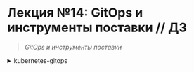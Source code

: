 # **Лекция №14: GitOps и инструменты поставки // ДЗ**
> _GitOps и инструменты поставки_
<details>
  <summary>kubernetes-gitops</summary>

## **Задание:**
Цель:
В данном дз студенты познакомятся с такими инструментами как ArgoCD, Flux, Flagger. Научатся при помощи этих инструментов деплоить приложение в кластер.

Описание/Пошаговая инструкция выполнения домашнего задания:
Все действия описаны в методическом указании.

Критерии оценки:
0 б. - задание не выполнено
1 б. - задание выполнено
2 б. - выполнены все дополнительные задания

---

## **Выполнено:**

### 1. Подготовка GitLab репозитария

~~~bash
git clone https://github.com/GoogleCloudPlatform/microservices-demo
cd microservices-demo
git remote add gitlab git@gitlab.com:dpnev/microservices-demo.git
git remote remove origin
git push -uf gitlab main
~~~

### 2. Создание Helm чартов
Скопируем готовые чарты из [демонстрационного репозитория](https://gitlab.com/express42/kubernetes-platform-demo/microservices-demo/) (директория `deploy/charts` )
~~~bash
tree -L 1 deploy/charts
~~~
~~~
deploy/charts
├── adservice
├── cartservice
├── checkoutservice
├── currencyservice
├── emailservice
├── frontend
├── grafana-load-dashboards
├── loadgenerator
├── paymentservice
├── productcatalogservice
├── recommendationservice
└── shippingservice
~~~

### 3. Подготовка Kubernetes кластера

Поднимаем кластер k8s в yandex-cloud со следующими параметрами:
  - Как минимум 4 ноды типа `standard-v1` (Terraform способ) 
~~~bash
cd terraform-k8s
terraform init
terraform plan
terraform apply
~~~
  - Как минимум 4 ноды типа `standard-v1` (yc cli)
~~~bash
yc managed-kubernetes cluster create k8s-4otus \
--network-id "enp4jp0tqr08ga9s2db6" \
--zone "ru-central1-c" \
--subnet-id "b0cano23aicjlcfpskk3" \
--public-ip \
--release-channel RAPID \
--version 1.24 \
--node-service-account-name tfuser \
--service-account-id "aje43vf2rvfqf5tahtuf" \
--cloud-id "b1g85rkpqt0ukuce35r3" \
--folder-id "b1go8bvc3bokuukkbj26" \
--token "TOKEN" \
--no-user-output
~~~

~~~bash
yc managed-kubernetes node-group create k8s-4otus-node-pool \
--cluster-name k8s-4otus \
--fixed-size 2 \
--platform standard-v1 \
--memory 4 \
--cores 2 \
--disk-size 30 \
--disk-type network-hdd \
--version 1.24 \
--cloud-id "b1g85rkpqt0ukuce35r3" \
--folder-id "b1go8bvc3bokuukkbj26" \
--token "TOKEN"
~~~

~~~bash
yc managed-kubernetes cluster get-credentials k8s-4otus --external --force --folder-id b1go8bvc3bokuukkbj26
~~~

 - Проверяем
~~~bash
kubectl get nodes
~~~
~~~
NAME                        STATUS   ROLES    AGE    VERSION
cl1cm56gb3duo2nvbfcb-asun   Ready    <none>   159m   v1.23.6
cl1cm56gb3duo2nvbfcb-ovaq   Ready    <none>   159m   v1.23.6
cl1cm56gb3duo2nvbfcb-ycod   Ready    <none>   159m   v1.23.6
cl1cm56gb3duo2nvbfcb-yjem   Ready    <none>   159m   v1.23.6
~~~

 - Т.к. в `YandexCloud` не реализована установка `Istio` как аддона, ставим `Istio` через Helm:
~~~bash
helm repo add istio https://istio-release.storage.googleapis.com/charts
helm repo update istio
kubectl create namespace istio-system
helm install istio-base istio/base -n istio-system --version 1.17.1
helm install istiod istio/istiod -n istio-system --wait --version 1.17.1
kubectl create namespace istio-ingress
kubectl label namespace istio-ingress istio-injection=enabled
helm install istio-ingress istio/gateway -n istio-ingress --wait --version 1.17.1
~~~

Проверяем
~~~bash
helm ls -n istio-system
~~~
~~~
NAME            NAMESPACE       REVISION        UPDATED                                 STATUS          CHART           APP VERSION
istio-base      istio-system    1               2023-03-08 22:59:12.30553833 +0300 MSK  deployed        base-1.17.1     1.17.1     
istiod          istio-system    1               2023-03-08 22:59:15.366238727 +0300 MSK deployed        istiod-1.17.1   1.17.1 
~~~

~~~bash
helm status istiod -n istio-system
~~~
~~~
NAME: istiod
LAST DEPLOYED: Wed Mar  8 22:59:15 2023
NAMESPACE: istio-system
STATUS: deployed
REVISION: 1
TEST SUITE: None
NOTES:
"istiod" successfully installed!

To learn more about the release, try:
  $ helm status istiod
  $ helm get all istiod

Next steps:
  * Deploy a Gateway: https://istio.io/latest/docs/setup/additional-setup/gateway/
  * Try out our tasks to get started on common configurations:
    * https://istio.io/latest/docs/tasks/traffic-management
    * https://istio.io/latest/docs/tasks/security/
    * https://istio.io/latest/docs/tasks/policy-enforcement/
    * https://istio.io/latest/docs/tasks/policy-enforcement/
  * Review the list of actively supported releases, CVE publications and our hardening guide:
    * https://istio.io/latest/docs/releases/supported-releases/
    * https://istio.io/latest/news/security/
    * https://istio.io/latest/docs/ops/best-practices/security/

For further documentation see https://istio.io website

Tell us how your install/upgrade experience went at https://forms.gle/hMHGiwZHPU7UQRWe9
~~~

~~~bash
kubectl get deployments -n istio-system --output wide
~~~

~~~
NAME     READY   UP-TO-DATE   AVAILABLE   AGE   CONTAINERS   IMAGES                         SELECTOR
istiod   1/1     1            1           20s   discovery    docker.io/istio/pilot:1.17.1   istio=pilot
~~~

Install an Istio ingress gateway
~~~bash
kubectl create namespace istio-ingress
kubectl label namespace istio-ingress istio-injection=enabled
helm install istio-ingress istio/gateway -n istio-ingress --wait --version 1.17.1
~~~

### Подготовка Kubernetes кластера | Задание со ⭐
- Автоматизируйте создание Kubernetes кластера
- Кластер должен разворачиваться после запуска pipeline в GitLab

Подготовлен следующие манифесты для автоматического разворачивания кластера с `Istio` после запуска pipeline в GitLab 
<details>
  <summary>.gitlab-ci.yaml, .variables.yaml </summary>

~~~yaml
include: '.variables.yaml'

stages:
- k8s-ycloud
- dismiss

.base_yc:
before_script:
# Install YC CLI.
    - curl https://storage.yandexcloud.net/yandexcloud-yc/install.sh | bash -s -- -a && cp /root/yandex-cloud/bin/yc /usr/bin/
    - |
      cat <<EOF >> /root/.config/yandex-cloud/config.yaml
      current: default
      profiles:
        default:
          token: ${CI_YC_TOKEN}
          cloud-id: ${CI_CLOUD_ID}
          folder-id: ${CI_CLOUD_ID}
          compute-default-zone: ru-central1-c
      EOF
    - cat /root/.config/yandex-cloud/config.yaml


.managed_kubernetes_create: &managed_kubernetes_create
# Create yc managed kubernetes cluster
- >-
  yc managed-kubernetes cluster create ${CI_CLUSTER_NAME} --network-id ${CI_NETWORK_ID}
  --zone ${CI_ZONE} --subnet-id ${CI_SUBNET_ID} --public-ip --release-channel RAPID
  --version ${CI_K8S_VERSION} --node-service-account-name ${CI_NODE_SERVICE_ACCOUNT_NAME}
  --service-account-id ${CI_SERVICE_ACCOUNT_ID} --cloud-id ${CI_CLOUD_ID}
  --folder-id ${CI_FOLDER_ID} --token ${CI_YC_TOKEN} --no-user-output --enable-network-policy

.managed_node_group_create: &managed_node_group_create
- >-
  yc managed-kubernetes node-group create ${CI_NODE_POOL} --cluster-name ${CI_CLUSTER_NAME}
  --auto-scale min=${CI_AUTO_SCALE_INITIAL},max=${CI_AUTO_SCALE_MAX},initial=${CI_AUTO_SCALE_INITIAL}
  --platform ${CI_NODE_PLATFORM} --memory ${CI_NODE_MEMORY} --cores ${CI_NODE_CORES}
  --disk-type ${CI_NODE_DISK_TYPE} --disk-size ${CI_NODE_DISK_SIZE} --version ${CI_K8S_VERSION}
  --cloud-id ${CI_CLOUD_ID} --folder-id ${CI_FOLDER_ID} --token ${CI_YC_TOKEN}
  --network-interface subnets=${CI_SUBNET_ID},ipv4-address=nat


.kubectl_install: &kubectl_install
- wget -O /usr/local/bin/kubectl "https://storage.googleapis.com/kubernetes-release/release/${CI_KUBECTL_VER}/bin/linux/amd64/kubectl"
- chmod +x /usr/local/bin/kubectl
- |
      yc managed-kubernetes cluster get-credentials ${CI_CLUSTER_NAME} --context-name default \
  --external --force --cloud-id ${CI_CLOUD_ID} --folder-id ${CI_FOLDER_ID} --token ${CI_YC_TOKEN}
- ls -la /root/.kube/
- cat /root/.kube/config
- kubectl cluster-info --kubeconfig /root/.kube/config

.helm_install: &helm_install
- |
      export HELM_URL="https://get.helm.sh"
  export HELM_TAR_FILE="helm-${CI_HELM_VER}-linux-amd64.tar.gz"
  echo "install HELM ${CI_HELM_VER} from \"${HELM_URL}/${HELM_TAR_FILE}\""
  mkdir -p /tmp/helm
  wget -O "/tmp/${HELM_TAR_FILE}" "${HELM_URL}/${HELM_TAR_FILE}"
  tar -xzvf "/tmp/${HELM_TAR_FILE}" -C /tmp/helm
  mv /tmp/helm/linux-amd64/helm /usr/bin/helm
  rm -rf /tmp/helm
  chmod +x /usr/bin/helm
  helm version

.istio_install: &istio_install
- helm repo add istio https://istio-release.storage.googleapis.com/charts
- helm repo update istio
- kubectl create namespace istio-system || true
- helm upgrade --install istio-base istio/base -n istio-system --version ${CI_ISTIO_VERSION}
- helm ls -n istio-system
- helm upgrade --install istiod istio/istiod -n istio-system --version ${CI_ISTIO_VERSION} --wait
- helm ls -n istio-system
- helm status istiod -n istio-system
- kubectl create namespace istio-ingress || true
- kubectl label namespace istio-ingress istio-injection=enabled
- helm upgrade --install istio-ingress istio/gateway -n istio-ingress --version ${CI_ISTIO_VERSION} --wait

.dismiss:
extends: .base_yc
script:
- yc managed-kubernetes cluster delete ${CI_CLUSTER_NAME} --cloud-id ${CI_CLOUD_ID} --folder-id ${CI_FOLDER_ID} --token ${CI_YC_TOKEN}

k8s-ycloud:
extends: .base_yc
stage: k8s-ycloud
allow_failure: true
script:
- *managed_kubernetes_create
- *managed_node_group_create
- *kubectl_install
- *helm_install
- *istio_install

dismiss:
extends: .dismiss
stage: dismiss
when: manual
~~~
- `.variables.yml`
~~~yaml
variables:
  CI_CLUSTER_NAME: k8s-4otus
  CI_NETWORK_ID: enp4jp0tqr08ga9s2db6
  CI_ZONE: ru-central1-c
  CI_SUBNET_ID: b0cano23aicjlcfpskk3
  CI_K8S_VERSION: "1.24"
  CI_NODE_SERVICE_ACCOUNT_NAME: tfuser
  CI_SERVICE_ACCOUNT_ID: aje43vf2rvfqf5tahtuf
  CI_CLOUD_ID: b1g85rkpqt0ukuce35r3
  CI_FOLDER_ID: b1go8bvc3bokuukkbj26
  CI_NODE_POOL: k8s-4otus-node-pool
  CI_AUTO_SCALE_MIN: 1
  CI_AUTO_SCALE_MAX: 4
  CI_AUTO_SCALE_INITIAL: 1
  CI_NODE_PLATFORM: standard-v1
  CI_NODE_MEMORY: 4
  CI_NODE_CORES: 2
  CI_NODE_DISK_TYPE: network-hdd
  CI_NODE_DISK_SIZE: 30
  CI_KUBECTL_VER: v1.25.3
  CI_HELM_VER: v3.11.2
  CI_ISTIO_VERSION: 1.17.1
~~~

</details>

### 4. Continuous Integration | Задание со ⭐
Подготовим pipeline, который будет содержать следующие стадии: 
- Сборку Docker образа для каждого из микросервисов
- Push данного образа в Docker Hub
В качестве тега образа используем `tag` коммита, инициирующего сборку (переменная `CI_COMMIT_TAG` в GitLab CI)

- Создаем файл `.build.yaml` следующего содержания
~~~yaml
build:adservice:
  extends: build
  variables: 
    SERVICE: adservice
    SRVPATH: adservice

build:checkoutservice:
  extends: build
  variables: 
    SERVICE: checkoutservice
    SRVPATH: checkoutservice
...
~~~

- И добавляем в манифест pipeline описание джобы билда 
~~~yaml
build:
  extends: .docker
  stage: build
  allow_failure: true
  before_script:
    - docker login --username oauth --password ${CI_YC_TOKEN} cr.yandex
  script:
    - cd src/${SRVPATH}
    - docker build . -f Dockerfile -t cr.yandex/${CI_CR_YANDEX_ID}/${SERVICE}:${CI_COMMIT_SHORT_SHA}
    - docker push cr.yandex/${CI_CR_YANDEX_ID}/${SERVICE}:${CI_COMMIT_SHORT_SHA}
~~~

Образы у нас успешно собираются и также удачно у нас заканчивается бесплатный лимит времени на раннерах Гитлаба.
Если что, придется отложить запуск CI/CD до следующего месяца :)  
![img_1.png](img_1.png)

![img.png](img.png)

![img_2.png](img_2.png)

### 5. GitOps

Подготовка
> https://github.com/fluxcd/helm-operator/tree/master/chart/helm-operator

- Добавим официальный репозиторий Flux
~~~bash
helm repo add fluxcd https://charts.fluxcd.io
helm repo update fluxcd
~~~

- Установим CRD, добавляющую в кластер новый ресурс - HelmRelease:
~~~bash
kubectl apply -f https://raw.githubusercontent.com/fluxcd/helm-operator/1.4.4/deploy/crds.yaml
~~~

- Произведем установку Flux в кластер, в namespace flux
~~~bash
kubectl create namespace flux
helm upgrade --install flux fluxcd/flux -f flux.values.yaml --namespace flux
~~~
~~~
NOTES:
Get the Git deploy key by either (a) running

  kubectl -n flux logs deployment/flux | grep identity.pub | cut -d '"' -f2

or by (b) installing fluxctl through
https://fluxcd.io/legacy/flux/references/fluxctl/#installing-fluxctl
and running:

  fluxctl identity --k8s-fwd-ns flux

---
**Flux v1 is deprecated, please upgrade to v2 as soon as possible!**
~~~

- Наконец, добавим в свой профиль GitLab публичный ssh-ключ, при помощи которого flux получит доступ к нашему git-репозиторию.
~~~bash
kubectl -n flux logs deployment/flux | grep identity.pub | cut -d '"' -f2
~~~

- Установим Helm operator:
~~~bash
helm upgrade --install helm-operator fluxcd/helm-operator -f helm-operator.values.yaml --namespace flux
~~~
~~~
Release "helm-operator" does not exist. Installing it now.
NAME: helm-operator
LAST DEPLOYED: Sun Mar 19 18:04:06 2023
NAMESPACE: flux
STATUS: deployed
REVISION: 1
TEST SUITE: None
NOTES:
Flux Helm Operator docs https://fluxcd.io/legacy/helm-operator

Example:

AUTH_VALUES=$(cat <<-END
usePassword: true
password: "redis_pass"
usePasswordFile: true
END
)

kubectl create secret generic redis-auth --from-literal=values.yaml="$AUTH_VALUES"

`cat <<EOF | kubectl apply -f -
apiVersion: helm.fluxcd.io/v1
kind: HelmRelease
metadata:
  name: redis
  namespace: default
spec:
  releaseName: redis
  chart:
    repository: https://kubernetes-charts.storage.googleapis.com
    name: redis
    version: 10.5.7
  valuesFrom:
  - secretKeyRef:
      name: redis-auth
  values:
    master:
      persistence:
        enabled: false
    volumePermissions:
      enabled: true
    metrics:
      enabled: true
    cluster:
      enabled: false
EOF`

watch kubectl get hr
~~~

- Установим fluxctl на локальную машину для управления нашим CD инструментом.
~~~bash
curl -s https://fluxcd.io/install.sh | sudo bash
~~~

Пришло время проверить корректность работы Flux. Как мы уже знаем, Flux умеет автоматически синхронизировать состояние кластера и
репозитория. Это касается не только сущностей HelmRelease , которыми мы будем оперировать для развертывания приложения, но и обыкновенных манифестов.
Поместим манифест, описывающий namespace `microservices-demo` в директорию `deploy/namespaces` и сделаем push в GitLab:
~~~bash
kubectl get ns | grep microservices-demo  
~~~
~~~
microservices-demo   Active   24s
~~~
~~~bash
kubectl logs flux-7875d5c549-fjpxj -n flux | grep microservices-demo 
~~~
~~~
...
ts=2023-03-18T21:00:36.291919662Z caller=sync.go:608 method=Sync cmd="kubectl apply -f -" took=1.352943488s err=null output="namespace/microservices-demo created"
...
~~~

Мы подобрались к сущностям, которыми управляет helm-operator - `HelmRelease`.
Для описания сущностей такого вида создадим отдельную директорию deploy/releases и поместим туда файл `frontend.yaml` с описанием конфигурации релиза.
~~~yaml
apiVersion: helm.fluxcd.io/v1
kind: HelmRelease
metadata:
  name: frontend
  namespace: microservices-demo
  annotations:
    fluxcd.io/ignore: "false"
    # fluxcd.io/automated: "true" Аннотация разрешает автоматическое обновление релиза в  Kubernetes кластере
    # в случае изменения версии Docker образа в Registry
    fluxcd.io/automated: "true"
    # Указываем Flux следить за обновлениями конкретных Docker образов
    # в Registry.
    # Новыми считаются только образы, имеющие версию выше текущей и
    # отвечающие маске семантического версионирования ~0.0 (например,
    # 0.0.1, 0.0.72, но не 1.0.0)
    flux.weave.works/tag.chart-image: semver:~v0.0
spec:
  releaseName: frontend
  helmVersion: v3
  # Helm chart, используемый для развертывания релиза. В нашем случае
  #указываем git-репозиторий, и директорию с чартом внутри него
  chart:
    git: git@gitlab.com:dpnev/microservices-demo.git
    ref: main
    path: deploy/charts/frontend
  # Переопределяем переменные Helm chart. В дальнейшем Flux может сам
  # переписывать эти значения и делать commit в git-репозиторий (например,
  # изменять тег Docker образа при его обновлении в Registry)
  values:
    image:
      repository: cr.yandex/crpn6n5ssda7s8tdsdf5/frontend
      tag: v0.0.1
~~~

### HelmRelease | Проверка

- Ловим ошибку в логах `helm-operator` про `kind: ServiceMonitor` при деплое из чарта `deploy/charts/frontend` и поэтому ставим дополнительно `prometheus-operator` через  `kubectl apply` из [офф. репозитория](https://github.com/prometheus-operator/kube-prometheus) (Bring`em on!)
~~~bash
cd ./kube-prometheus
# Create the namespace and CRDs, and then wait for them to be available before creating the remaining resources
# Note that due to some CRD size we are using kubectl server-side apply feature which is generally available since kubernetes 1.22.
# If you are using previous kubernetes versions this feature may not be available and you would need to use kubectl create instead.
kubectl apply --server-side -f manifests/setup
kubectl wait \
--for condition=Established \
--all CustomResourceDefinition \
--namespace=monitoring
kubectl apply -f manifests/
~~~


- Инициируем синхронизацию вручную
~~~bash
fluxctl --k8s-fwd-ns flux sync
~~~

Убедимся что HelmRelease для микросервиса frontend появился в кластере:
~~~bash
kubectl get helmrelease -n microservices-demo
~~~
~~~
NAME       RELEASE    PHASE       RELEASESTATUS   MESSAGE                                                                       AGE
frontend   frontend   Succeeded   deployed        Release was successful for Helm release 'frontend' in 'microservices-demo'.   61m
~~~

~~~bash
helm list -n microservices-demo
~~~
~~~
helm list -n microservices-demo
NAME            NAMESPACE               REVISION        UPDATED                                 STATUS          CHART           APP VERSION
frontend        microservices-demo      1               2023-03-19 15:58:09.62715469 +0000 UTC  deployed        frontend-0.21.0 1.16.0   
~~~

### Обновление образа

Т.к. у нас закончилось время на раннерах GitLab вместо сборки нам остается только тегирование образа до версии v0.0.2
~~~bash
docker tag cr.yandex/crpn6n5ssda7s8tdsdf5/frontend:41ff6a8d registry.gitlab.com/dpnev/microservices-demo/frontend:v0.0.5
docker push registry.gitlab.com/dpnev/microservices-demo/frontend:v0.0.5
~~~

Дождемся автоматического обновления релиза в Kubernetes кластере
~~~bash
watch helm history frontend -n microservices-demo                                                                    
~~~
~~~
REVISION        UPDATED                         STATUS          CHART           APP VERSION     DESCRIPTION     
1               Sun Mar 19 15:58:09 2023        superseded      frontend-0.21.0 1.16.0          Install complete
2               Sun Mar 19 17:37:43 2023        deployed        frontend-0.21.0 1.16.0          Upgrade complete
~~~

Проверим, изменилось ли что-либо в git-репозитории (в частности, в файле deploy/releases/frontend.yaml )
![img_3.png](img_3.png)

### Обновление Helm chart

1. Попробуем внести изменения в Helm chart frontend и поменять имя `deployment` на `frontend-hipster`
2. Сделаем push измененного Helm chart в GitLab и понаблюдаем за процессом
~~~
│ ts=2023-03-19T18:14:38.005391399Z caller=release.go:353 component=release release=frontend targetNamespace=microservices-demo resource=microservices-demo:helmrelease/frontend helmVersion=v3 info="running upgrade" action=upgrade                                            │
│ ts=2023-03-19T18:14:38.043672831Z caller=helm.go:69 component=helm version=v3 info="preparing upgrade for frontend" targetNamespace=microservices-demo release=frontend                                                                                                        │
│ ts=2023-03-19T18:14:38.049694917Z caller=helm.go:69 component=helm version=v3 info="resetting values to the chart's original version" targetNamespace=microservices-demo release=frontend                                                                                      │
│ ts=2023-03-19T18:14:39.08960667Z caller=helm.go:69 component=helm version=v3 info="performing update for frontend" targetNamespace=microservices-demo release=frontend                                                                                                         │
│ ts=2023-03-19T18:14:39.116000675Z caller=helm.go:69 component=helm version=v3 info="creating upgraded release for frontend" targetNamespace=microservices-demo release=frontend                                                                                                │
│ ts=2023-03-19T18:14:39.131266821Z caller=helm.go:69 component=helm version=v3 info="checking 5 resources for changes" targetNamespace=microservices-demo release=frontend                                                                                                      │
│ ts=2023-03-19T18:14:39.139887602Z caller=helm.go:69 component=helm version=v3 info="Looks like there are no changes for Service \"frontend\"" targetNamespace=microservices-demo release=frontend                                                                              │
│ ts=2023-03-19T18:14:39.170376272Z caller=helm.go:69 component=helm version=v3 info="Created a new Deployment called \"frontend-hipster\" in microservices-demo\n" targetNamespace=microservices-demo release=frontend                                                          │
│ ts=2023-03-19T18:14:39.341628164Z caller=helm.go:69 component=helm version=v3 info="Deleting \"frontend\" in microservices-demo..." targetNamespace=microservices-demo release=frontend                                                                                        │
│ ts=2023-03-19T18:14:39.360912302Z caller=helm.go:69 component=helm version=v3 info="updating status for upgraded release for frontend" targetNamespace=microservices-demo release=frontend                                                                                     │
│ ts=2023-03-19T18:14:39.459025259Z caller=release.go:364 component=release release=frontend targetNamespace=microservices-demo resource=microservices-demo:helmrelease/frontend helmVersion=v3 info="upgrade succeeded" revision=6b577e2a2cc3e7b05b5bc0e16e4eb4d1249ddddd phase │
│ ts=2023-03-19T18:15:08.291572703Z caller=release.go:79 component=release release=frontend targetNamespace=microservices-demo resource=microservices-demo:helmrelease/frontend helmVersion=v3 info="starting sync run"                                                          │
│ ts=2023-03-19T18:15:08.683990547Z caller=release.go:289 component=release release=frontend targetNamespace=microservices-demo resource=microservices-demo:helmrelease/frontend helmVersion=v3 info="running dry-run upgrade to compare with release version '5'" action=dry-ru │
│ ts=2023-03-19T18:15:08.69136116Z caller=helm.go:69 component=helm version=v3 info="preparing upgrade for frontend" targetNamespace=microservices-demo release=frontend                                                                                                         │
│ ts=2023-03-19T18:15:08.699723971Z caller=helm.go:69 component=helm version=v3 info="resetting values to the chart's original version" targetNamespace=microservices-demo release=frontend                                                                                      │
~~~

### Самостоятельное задание

Добавим манифесты HelmRelease для всех микросервисов входящих в состав HipsterShop

<details>
    <summary>Из-за недоступности сборки приходится заморрочиться с tags & registry images</summary>

~~~bash
#docker tag cr.yandex/crpn6n5ssda7s8tdsdf5/frontend:41ff6a8d registry.gitlab.com/dpnev/microservices-demo/frontend:v0.0.5
#docker push registry.gitlab.com/dpnev/microservices-demo/frontend:v0.0.5
docker pull cr.yandex/crpn6n5ssda7s8tdsdf5/adservice:41ff6a8d
docker tag cr.yandex/crpn6n5ssda7s8tdsdf5/adservice:41ff6a8d registry.gitlab.com/dpnev/microservices-demo/adservice:v0.0.1
docker push registry.gitlab.com/dpnev/microservices-demo/adservice:v0.0.1

docker pull cr.yandex/crpn6n5ssda7s8tdsdf5/cartservice:41ff6a8d
docker tag cr.yandex/crpn6n5ssda7s8tdsdf5/cartservice:41ff6a8d registry.gitlab.com/dpnev/microservices-demo/cartservice:v0.0.1
docker push registry.gitlab.com/dpnev/microservices-demo/cartservice:v0.0.1

docker pull cr.yandex/crpn6n5ssda7s8tdsdf5/checkoutservice:41ff6a8d
docker tag cr.yandex/crpn6n5ssda7s8tdsdf5/checkoutservice:41ff6a8d registry.gitlab.com/dpnev/microservices-demo/checkoutservice:v0.0.1
docker push registry.gitlab.com/dpnev/microservices-demo/checkoutservice:v0.0.1

docker pull cr.yandex/crpn6n5ssda7s8tdsdf5/currencyservice:41ff6a8d
docker tag cr.yandex/crpn6n5ssda7s8tdsdf5/currencyservice:41ff6a8d registry.gitlab.com/dpnev/microservices-demo/currencyservice:v0.0.1
docker push registry.gitlab.com/dpnev/microservices-demo/currencyservice:v0.0.1

docker pull cr.yandex/crpn6n5ssda7s8tdsdf5/emailservice:41ff6a8d
docker tag cr.yandex/crpn6n5ssda7s8tdsdf5/emailservice:41ff6a8d registry.gitlab.com/dpnev/microservices-demo/emailservice:v0.0.1
docker push registry.gitlab.com/dpnev/microservices-demo/emailservice:v0.0.1

docker pull cr.yandex/crpn6n5ssda7s8tdsdf5/loadgenerator:41ff6a8d
docker tag cr.yandex/crpn6n5ssda7s8tdsdf5/loadgenerator:41ff6a8d registry.gitlab.com/dpnev/microservices-demo/loadgenerator:v0.0.1
docker push registry.gitlab.com/dpnev/microservices-demo/loadgenerator:v0.0.1

docker pull cr.yandex/crpn6n5ssda7s8tdsdf5/paymentservice:41ff6a8d
docker tag cr.yandex/crpn6n5ssda7s8tdsdf5/paymentservice:41ff6a8d registry.gitlab.com/dpnev/microservices-demo/paymentservice:v0.0.1
docker push registry.gitlab.com/dpnev/microservices-demo/paymentservice:v0.0.1

docker pull cr.yandex/crpn6n5ssda7s8tdsdf5/productcatalogservice:41ff6a8d
docker tag cr.yandex/crpn6n5ssda7s8tdsdf5/productcatalogservice:41ff6a8d registry.gitlab.com/dpnev/microservices-demo/productcatalogservice:v0.0.1
docker push registry.gitlab.com/dpnev/microservices-demo/productcatalogservice:v0.0.1

docker pull cr.yandex/crpn6n5ssda7s8tdsdf5/recommendationservice:41ff6a8d
docker tag cr.yandex/crpn6n5ssda7s8tdsdf5/recommendationservice:41ff6a8d registry.gitlab.com/dpnev/microservices-demo/recommendationservice:v0.0.1
docker push registry.gitlab.com/dpnev/microservices-demo/recommendationservice:v0.0.1

docker pull cr.yandex/crpn6n5ssda7s8tdsdf5/shippingservice:41ff6a8d
docker tag cr.yandex/crpn6n5ssda7s8tdsdf5/shippingservice:41ff6a8d registry.gitlab.com/dpnev/microservices-demo/shippingservice:v0.0.1
docker push registry.gitlab.com/dpnev/microservices-demo/shippingservice:v0.0.1
~~~
</details>

Проверим, что все микросервисы успешно развернулись в Kubernetes кластере:
~~~bash
kubectl delete ns microservices-demo
kubectl get pods -n microservices-demo -w
~~~
~~~
NAME                                    READY   STATUS     RESTARTS   AGE
adservice-65778c4cf6-t8jxl              1/1     Running    0          9m51s
checkoutservice-7d765687d8-fd967        1/1     Running    0          9m52s
currencyservice-86d9454dbd-x4vvn        1/1     Running    0          9m44s
emailservice-8587ccd6bd-p54qh           1/1     Running    0          9m51s
frontend-844976646c-h8gzn               1/1     Running    0          9m44s
loadgenerator-57d4cb45b4-dzmj7          0/1     Init:0/1   0          9m43s
paymentservice-7ffc98fdd8-9blnn         1/1     Running    0          9m35s
productcatalogservice-66944f6b6-xs2q8   1/1     Running    0          9m41s
recommendationservice-5d87f6fd-nzdsw    1/1     Running    0          9m34s
shippingservice-597478d856-vw527        1/1     Running    0          9m34s
~~~

Для `loadgenerator` не получается пройти успешное выполнение init контейнера, т.к. `frontend` отдает `500`.
Смотрим логи `frontend` 
~~~
"error":"could not retrieve cart: rpc error: code = Unavailable desc = connection error: desc = \"transport: Error while dialing: dial tcp: lookup cartservice on 10.96.128.2:53: no such host
~~~

`cartservice` не задеплоился по каким-то причинам, смотрим лог helm-operator:
~~~bash
kubectl logs helm-operator-55769d46b8-wrjln -n flux | grep cartservice | tail -1
~~~
~~~
ts=2023-03-20T20:04:50.936076846Z caller=release.go:85 component=release release=cartservice targetNamespace=microservices-demo resource=microservices-demo:helmrelease/cartservice helmVersion=v3 error="failed to prepare chart for release: no cached repository for helm-manager-1067d9c6027b8c3f27b49e40521d64be96ea412858d8e45064fa44afd3966ddc found. (try 'helm repo update'): open /root/.cache/helm/repository/helm-manager-1067d9c6027b8c3f27b49e40521d64be96ea412858d8e45064fa44afd3966ddc-index.yaml: no such file or directory"
~~~

Оказывается чарт `redis` сменил свое расположение с "https://kubernetes-charts.storage.googleapis.com/" на "https://charts.helm.sh/stable/" 
Правим соответственно `deploy/charts/cartservice/Chart.yaml`
Проверяем
~~~bash
kubectl get pods -n microservices-demo
~~~
Все сервисы поднялись!!!

## Canary deployments с Flagger и Istio

### Flagger. 
Flagger - оператор Kubernetes, созданный для автоматизации canary deployments.
Flagger может использовать: Istio, Linkerd, App Mesh или nginx для маршрутизации трафика Prometheus для анализа 
канареечного релиза

###  Установка Flagger
~~~bash
helm repo add flagger https://flagger.app
helm repo update flagger
~~~

- Установка CRD для Flagger
~~~bash
kubectl apply -f https://raw.githubusercontent.com/weaveworks/flagger/master/artifacts/flagger/crd.yaml
~~~

- Установка flagger с указанием использовать Istio:
Установим сначала prometheus
~~~bash
helm install prometheus -n istio-system prometheus-community/prometheus
~~~

~~~bash
helm upgrade --install flagger flagger/flagger \
--namespace=istio-system \
--set crd.create=false \
--set meshProvider=istio \
--set metricsServer=http://prometheus-server:80
~~~

### Istio | Sidecar Injection

Изменим созданное ранее описание namespace microservices-demo
Последняя строка указывает на необходимость добавить в каждый pod sidecar контейнер с envoy proxy.
~~~yaml
apiVersion: v1
kind: Namespace
metadata:
  name: microservices-demo
  labels:
    istio-injection: enabled
~~~
~~~
microservices-demo   Active   5h57m   fluxcd.io/sync-gc-mark=sha256.g7l4ABXyUdLLCK94FOGVhAixrw5ameYDiAjb02w1Q2k,istio-injection=enabled,kubernetes.io/metadata.name=microservices-demo
~~~

После синхронизации проверку можно выполнить командой
~~~bash
kubectl get ns microservices-demo --show-labels
~~~

Самый простой способ добавить sidecar контейнер в уже запущенные pod - удалить их:
~~~bash
kubectl delete pods --all -n microservices-demo
~~~

Или сразу весь namespace, у нас же GitOps :)
~~~bash
kubectl delete ns microservices-demo
~~~

После этого можно проверить, что контейнер с названием `istioproxy` появился внутри каждого pod:
~~~bash
kubectl describe pod -l app=frontend -n microservices-demo
~~~
~~~
...
  istio-proxy:
    Container ID:  containerd://537ee0e2423b31feee1994903c2a6b93a1cafa790a2ed816717c79ee6cbfb6db
    Image:         docker.io/istio/proxyv2:1.17.1
    Image ID:      docker.io/istio/proxyv2@sha256:2152aea5fbe2de20f08f3e0412ad7a4cd54a492240ff40974261ee4bdb43871d
    Port:          15090/TCP
    Host Port:     0/TCP
    Args:
      proxy
      sidecar
      --domain
      $(POD_NAMESPACE).svc.cluster.local
      --proxyLogLevel=warning
      --proxyComponentLogLevel=misc:error
      --log_output_level=default:info
      --concurrency
      2
    State:          Running
...
~~~

### Доступ к frontend. Istio | VirtualService. Istio | Gateway

> https://istio.io/docs/concepts/traffic-management/#virtual-services
> https://istio.io/docs/concepts/traffic-management/#gateways
 
На текущий момент у нас отсутствует ingress и мы не можем получить доступ к `frontend` снаружи кластера.
В то же время `Istio` в качестве альтернативы классическому `ingress` предлагает свой набор абстракций.
Чтобы настроить маршрутизацию трафика к приложению с использованием `Istio`, нам необходимо добавить ресурсы
`VirtualService` и `Gateway`
Создадим директорию `deploy/istio` и поместим в нее следующие манифесты:
- [frontend-vs.yaml](./deploy/istio/frontend-vs.yaml)
- [frontend-gw.yaml](./deploy/istio/frontend-gw.yaml)

Созданный Gateway можно увидеть следующим образом:
~~~bash
kubectl get gateway -n microservices-demo
~~~
~~~
NAME               AGE
frontend-gateway   17m
~~~

Для доступа снаружи нам понадобится EXTERNAL-IP (INGRESS_HOST) сервиса `istio-ingress`:
~~~bash
export INGRESS_NAME=istio-ingress
export INGRESS_NS=istio-ingress 
kubectl get svc "$INGRESS_NAME" -n "$INGRESS_NS"
export INGRESS_HOST=$(kubectl -n "$INGRESS_NS" get service "$INGRESS_NAME" -o jsonpath='{.status.loadBalancer.ingress[0].ip}')
export INGRESS_PORT=$(kubectl -n "$INGRESS_NS" get service "$INGRESS_NAME" -o jsonpath='{.spec.ports[?(@.name=="http2")].port}')
export SECURE_INGRESS_PORT=$(kubectl -n "$INGRESS_NS" get service "$INGRESS_NAME" -o jsonpath='{.spec.ports[?(@.name=="https")].port}')
echo "INGRESS_HOST=$INGRESS_HOST, INGRESS_PORT=$INGRESS_PORT"
echo "INGRESS_HOST=$INGRESS_HOST, INGRESS_PORT=$SECURE_INGRESS_PORT"
~~~

![img_4.png](img_4.png)

### Istio | Самостоятельное задание

В нашей ситуации ресурсы `Gateway` и `VirtualService` логически являются частью инфраструктурного кода, описывающего окружение
микросервиса frontend. Поэтому, оправданно будет перенести манифесты в Helm chart. Дополним Helm chart frontend 
манифестами `gateway.yaml` и `virtualService.yaml` (на самом деле они уже там присутствовали из исходного репозитория `express42`).
Правим только `gateway.yaml` в соответствии с документацией `istio`, т.к. мы устанавливали Istio, `using Helm following the standard documentation`
~~~yaml
...
# The selector matches the ingress gateway pod labels.
# If you installed Istio using Helm following the standard documentation, this would be "istio=ingress"
spec:
selector:
#istio: ingressgateway <- remove
istio: ingress # <- add
...
~~~

Оригинальные манифесты удалим вместе с директорией `deploy/istio`.


### Flagger | Canary
Перейдем непосредственно к настройке канареечных релизов. Добавим в Helm chart `frontend` еще один файл - `canary.yaml`
В нем будем хранить описание стратегии, по которой необходимо обновлять данный микросервис.
> Узнать подробнее о Canary Custom Resource можно по ссылке https://docs.flagger.app/how-it-works#canary-custom-resource

Проверим, что Flagger инициализировал canary ресурс frontend:
~~~bash
kubectl get canary -n microservices-demo
~~~
~~~
NAME       STATUS         WEIGHT   LASTTRANSITIONTIME
frontend   Initializing   0        2023-03-21T07:20:31
~~~

Обновил pod, добавив ему к названию постфикс `primary`:
~~~bash
kubectl get pods -n microservices-demo -l app=frontend-primary
~~~
~~~
NAME                                        READY   STATUS    RESTARTS   AGE
frontend-hipster-primary-79544c5d7b-xvcl5   2/2     Running   0          117s
~~~

Попробуем провести релиз. Соберите новый образ frontend с тегом v0.0.6 и сделайте push в Registry.
Через некоторое время в выводе `kubectl describe canary frontend -n microservices-demo` мы сможем наблюдать следующую
картину:
~~~bash
docker build ./ -t registry.gitlab.com/dpnev/microservices-demo/frontend:v0.0.9
docker push registry.gitlab.com/dpnev/microservices-demo/frontend:v0.0.9
~~~

~~~bash
kubectl describe canary frontend -n microservices-demo
~~~
~~~
  Type     Reason  Age                 From     Message
  ----     ------  ----                ----     -------
  Warning  Synced  20m                 flagger  frontend-primary.microservices-demo not ready: waiting for rollout to finish: observed deployment generation less than desired generation
  Normal   Synced  20m (x2 over 20m)   flagger  all the metrics providers are available!
  Normal   Synced  20m                 flagger  Initialization done! frontend.microservices-demo
  Normal   Synced  17m                 flagger  Starting canary analysis for frontend.microservices-demo
  Warning  Synced  17m                 flagger  canary deployment frontend.microservices-demo not ready: waiting for rollout to finish: 1 old replicas are pending termination
  Normal   Synced  13m (x2 over 18m)   flagger  New revision detected! Scaling up frontend.microservices-demo
  Normal   Synced  12m (x2 over 17m)   flagger  Advance frontend.microservices-demo canary weight 10
  Normal   Synced  12m (x2 over 16m)   flagger  Advance frontend.microservices-demo canary weight 20
  Normal   Synced  11m (x2 over 16m)   flagger  Advance frontend.microservices-demo canary weight 30
  Normal   Synced  11m (x2 over 15m)   flagger  Advance frontend.microservices-demo canary weight 40
  Normal   Synced  10m (x2 over 15m)   flagger  Advance frontend.microservices-demo canary weight 50
  Normal   Synced  10m                 flagger  Copying frontend.microservices-demo template spec to frontend-primary.microservices-demo
  Normal   Synced  9m3s (x6 over 14m)  flagger  (combined from similar events): Promotion completed! Scaling down frontend.microservices-demo
~~~

Ссылка на репозиторий - https://gitlab.com/dpnev/microservices-demo/

# **Полезное:**

- https://cloud.yandex.ru/docs/security/domains/kubernetes
- https://istio.io/latest/docs/setup/install/helm/

~~~bash
yc managed-kubernetes cluster stop k8s-4otus
~~~

~~~bash
yc managed-kubernetes cluster start k8s-4otus
~~~

<details>
    <summary>Полезные команды fluxctl</summary>

- синхронизация вручную
~~~bash
fluxctl --k8s-fwd-ns flux sync
~~~

- переменная окружения, указывающая на namespace, в который установлен flux (альтернатива ключу --k8s-fwd-ns <flux installation ns> )
~~~bash
export FLUX_FORWARD_NAMESPACE=flux
~~~

- принудительно запустить синхронизацию состояния git репозитория с кластером (при условии установленной переменной `FLUX_FORWARD_NAMESPACE`)
~~~bash
fluxctl sync
~~~

- посмотреть все workloads, которые находятся в зоне видимости flux
~~~bash
fluxctl list-workloads -a
~~~
 
- посмотреть все Docker образы, используемые в кластере (в namespace microservicesdemo)
~~~bash
fluxctl list-images -n microservices-demo
~~~

- выключить/включить автоматизацию управления workload 
~~~bash
fluxctl deautomate
fluxctl automate 
~~~

- установить всем сервисам в workload `microservices-demo:helmrelease/frontend` политику обновления образов из Registry
на базе семантического версионирования c маской `0.1.*`
~~~bash
fluxctl policy -w microservices-demo:helmrelease/frontend --tag-all='semver:~0.1'
~~~

- принудительно инициировать сканирование Registry на предмет наличия свежих Docker  образов
~~~bash
fluxctl release --workload=microservicesdemo:helmrelease/frontend --update-all-images
~~~
</details>

</details>
